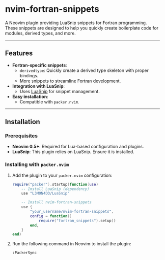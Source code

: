 # nvim-fortran-snippets

A Neovim plugin providing LuaSnip snippets for Fortran programming. These
snippets are designed to help you quickly create boilerplate code for modules,
derived types, and more.

---

## Features

- **Fortran-specific snippets**:
  - `derivedtype`: Quickly create a derived type skeleton with proper bindings.
  - More snippets to streamline Fortran development.
- **Integration with LuaSnip**:
  - Uses [LuaSnip](https://github.com/L3MON4D3/LuaSnip) for snippet management.
- **Easy installation**:
  - Compatible with `packer.nvim`.

---

## Installation

### Prerequisites

- **Neovim 0.5+**: Required for Lua-based configuration and plugins.
- **LuaSnip**: This plugin relies on LuaSnip. Ensure it is installed.

### Installing with `packer.nvim`

1. Add the plugin to your `packer.nvim` configuration:

   ```lua
   require("packer").startup(function(use)
       -- Install LuaSnip (dependency)
       use "L3MON4D3/LuaSnip"

       -- Install nvim-fortran-snippets
       use {
           "your_username/nvim-fortran-snippets",
           config = function()
               require("fortran_snippets").setup()
           end,
       }
   end)

2. Run the following command in Neovim to install the plugin:
    ```
    :PackerSync

